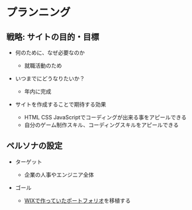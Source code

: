 # プランニング

## 戦略: サイトの目的・目標

- 何のために、なぜ必要なのか
    - 就職活動のため

- いつまでにどうなりたいか？
    - 年内に完成

- サイトを作成することで期待する効果
    - HTML CSS JavaScriptでコーディングが出来る事をアピールできる
    - 自分のゲーム制作スキル、コーディングスキルをアピールできる

## ペルソナの設定

- ターゲット
    - 企業の人事やエンジニア全体

- ゴール
    - [WIXで作っていたポートフォリオ](https://itoseiya.wixsite.com/itoseiya-portfolio)を移植する